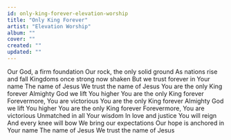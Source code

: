 ```yaml
---
id: only-king-forever-elevation-worship
title: "Only King Forever"
artist: "Elevation Worship"
album: ""
cover: ""
created: ""
updated: ""
---
```


Our God, a firm foundation
Our rock, the only solid ground
As nations rise and fall
Kingdoms once strong now shaken
But we trust forever in Your name
The name of Jesus
We trust the name of Jesus
You are the only King forever
Almighty God we lift You higher
You are the only King forever
Forevermore, You are victorious
You are the only King forever
Almighty God we lift You higher
You are the only King forever
Forevermore, You are victorious
Unmatched in all Your wisdom
In love and justice You will reign
And every knee will bow
We bring our expectations
Our hope is anchored in Your name
The name of Jesus
We trust the name of Jesus
